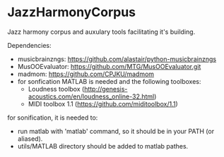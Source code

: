 # JazzHarmonyCorpus
Jazz harmony corpus and auxulary tools facilitating it's building.

Dependencies:
   * musicbrainzngs: https://github.com/alastair/python-musicbrainzngs
   * MusOOEvaluator: https://github.com/MTG/MusOOEvaluator.git
   * madmom: https://github.com/CPJKU/madmom
   * for sonfication MATLAB is needed and the following toolboxes:
      * Loudness toolbox (http://genesis-acoustics.com/en/loudness_online-32.html)
      * MIDI toolbox 1.1 (https://github.com/miditoolbox/1.1)

for sonification, it is needed to:
   * run matlab with 'matlab' command, so it should be in your PATH (or aliased).
   * utils/MATLAB directory should be added to matlab pathes.
